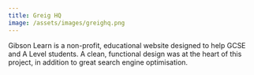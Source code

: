```yaml
---
title: Greig HQ
image: /assets/images/greighq.png
---
```

Gibson Learn is a non-profit, educational website designed to help GCSE and A Level students. A clean, functional design was at the heart of this project, in addition to great search engine optimisation.
